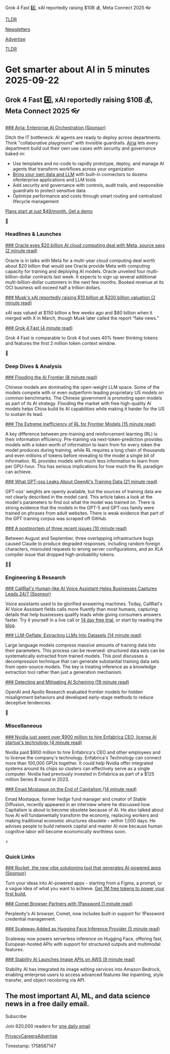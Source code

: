 Grok 4 Fast 4️⃣, xAI reportedly raising $10B 💰, Meta Connect 2025 👓

[TLDR](/)

[Newsletters](/newsletters)

[Advertise](https://advertise.tldr.tech/)

[TLDR](/)

# Get smarter about AI in 5 minutes 2025-09-22

## Grok 4 Fast 4️⃣, xAI reportedly raising $10B 💰, Meta Connect 2025 👓

### 

[### Airia: Enterprise AI Orchestration (Sponsor)](https://airia.com/request-demo/?utm_source=tldr&amp;utm_medium=newsletter&amp;utm_id=ai_q2)

Ditch the IT bottleneck: AI agents are ready to deploy across departments. Think "collaborative playground" with invisible guardrails. [Airia](https://airia.com/request-demo/?utm_source=tldr&utm_medium=newsletter&utm_id=ai_q2) lets every department build out their own use cases with security and governance baked-in:

* Use templates and no-code to rapidly prototype, deploy, and manage AI agents that transform workflows across your organization
* [Bring your own data and LLM](https://airia.com/request-demo/?utm_source=tldr&utm_medium=newsletter&utm_id=ai_q2) with built-in connectors to dozens ofenterprise applications and LLM tools
* Add security and governance with controls, audit trails, and responsible guardrails to protect sensitive data
* Optimize performance and costs through smart routing and centralized lifecycle management

[Plans start at just $49/month. Get a demo](https://airia.com/request-demo/?utm_source=tldr&utm_medium=newsletter&utm_id=ai_q2)

🚀

### Headlines & Launches

[### Oracle eyes $20 billion AI cloud computing deal with Meta, source says (2 minute read)](https://www.reuters.com/business/oracle-talks-with-meta-20-billion-ai-cloud-computing-deal-bloomberg-reports-2025-09-19/?utm_source=tldrai)

Oracle is in talks with Meta for a multi-year cloud computing deal worth about $20 billion that would see Oracle provide Meta with computing capacity for training and deploying AI models. Oracle unveiled four multi-billion-dollar contracts last week. It expects to sign up several additional multi-billion-dollar customers in the next few months. Booked revenue at its OCI business will exceed half a trillion dollars.

[### Musk's xAI reportedly raising $10 billion at $200 billion valuation (2 minute read)](https://www.cnbc.com/2025/09/19/musks-xai-10-billion-at-200-billion-valuation.html?utm_source=tldrai)

xAI was valued at $150 billion a few weeks ago and $80 billion when it merged with X in March, though Musk later called the report “fake news.”

[### Grok 4 Fast (4 minute read)](https://x.ai/news/grok-4-fast?utm_source=tldrai)

Grok 4 Fast is comparable to Grok 4 but uses 40% fewer thinking tokens and features the first 2 million token context window.

🧠

### Deep Dives & Analysis

[### Flooding the AI Frontier (8 minute read)](https://bturtel.substack.com/p/flooding-the-ai-frontier?utm_source=tldrai)

Chinese models are dominating the open-weight LLM space. Some of the models compete with or even outperform leading proprietary US models on common benchmarks. The Chinese government is promoting open models as part of its AI strategy. Flooding the market with free high-quality AI models helps China build its AI capabilities while making it harder for the US to sustain its lead.

[### The Extreme Inefficiency of RL for Frontier Models (15 minute read)](https://www.tobyord.com/writing/inefficiency-of-reinforcement-learning?utm_source=tldrai)

A key difference between pre-training and reinforcement learning (RL) is their information efficiency. Pre-training via next-token-prediction provides models with a token worth of information to learn from for every token the model produces during training, while RL requires a long chain of thousands and even millions of tokens before revealing to the model a single bit of information. RL provides models with much less information to learn from per GPU-hour. This has serious implications for how much the RL paradigm can achieve.

[### What GPT-oss Leaks About OpenAI's Training Data (21 minute read)](https://fi-le.net/oss/?utm_source=tldrai)

GPT-oss' weights are openly available, but the sources of training data are not clearly described in the model card. This article takes a look at the model's parameters to find out what the model was trained on. There is strong evidence that the models in the GPT-5 and GPT-oss family were trained on phrases from adult websites. There is weak evidence that part of the GPT training corpus was scraped off GitHub.

[### A postmortem of three recent issues (10 minute read)](https://www.anthropic.com/engineering/a-postmortem-of-three-recent-issues?utm_source=tldrai)

Between August and September, three overlapping infrastructure bugs caused Claude to produce degraded responses, including random foreign characters, misrouted requests to wrong server configurations, and an XLA compiler issue that dropped high-probability tokens.

👨‍💻

### Engineering & Research

[### CallRail's Human-like AI Voice Assistant Helps Businesses Captures Leads 24/7 (Sponsor)](https://www.callrail.com/voice-assist-in-action?utm_campaign=tldr_ai_september_2025&amp;utm_medium=thirdparty_advertising&amp;utm_source=tldr_ai&amp;utm_content=september_22_2025_newsletter)

Voice assistants used to be glorified answering machines. Today, CallRail's AI Voice Assistant fields calls more fluently than most humans, capturing details that help businesses qualify leads while giving consumers answers faster. Try it yourself in a live call or [14 day free trial](https://www.callrail.com/voice-assist-in-action?utm_campaign=tldr_ai_september_2025&utm_medium=thirdparty_advertising&utm_source=tldr_ai&utm_content=september_22_2025_newsletter), or start by reading the [blog](https://www.callrail.com/voice-assist-in-action?utm_campaign=tldr_ai_september_2025&utm_medium=thirdparty_advertising&utm_source=tldr_ai&utm_content=september_22_2025_newsletter).

[### LLM-Deflate: Extracting LLMs Into Datasets (14 minute read)](https://www.scalarlm.com/blog/llm-deflate-extracting-llms-into-datasets/?utm_source=tldrai)

Large language models compress massive amounts of training data into their parameters. This process can be reversed: structured data sets can be systematically extracted from trained models. This post discusses a decompression technique that can generate substantial training data sets from open-source models. The key is treating inference as a knowledge extraction tool rather than just a generation mechanism.

[### Detecting and Mitigating AI Scheming (19 minute read)](https://www.antischeming.ai/?utm_source=tldrai)

OpenAI and Apollo Research evaluated frontier models for hidden misalignment behaviors and developed early-stage methods to reduce deceptive tendencies.

🎁

### Miscellaneous

[### Nvidia just spent over $900 million to hire Enfabrica CEO, license AI startup's technology (4 minute read)](https://www.cnbc.com/2025/09/18/nvidia-spent-over-900-million-on-enfabrica-ceo-ai-startup-technology.html?utm_source=tldrai)

Nvidia paid $900 million to hire Enfabrica's CEO and other employees and to license the company's technology. Enfabrica's Technology can connect more than 100,000 GPUs together. It could help Nvidia offer integrated systems around its chips so clusters can effectively serve as a single computer. Nvidia had previously invested in Enfabrica as part of a $125 million Series B round in 2023.

[### Emad Mostaque on the End of Capitalism (14 minute read)](https://danielmiessler.com/blog/emad-mostaque-on-the-end-of-capitalism?utm_source=tldrai)

Emad Mostaque, former hedge fund manager and creator of Stable Diffusion, recently appeared in an interview where he discussed how Capitalism is about to become obsolete because of AI. He also talked about how AI will fundamentally transform the economy, replacing workers and making traditional economic structures obsolete - within 1,000 days. He advises people to build network capital and master AI now because human cognitive labor will become economically worthless soon.

⚡️

### Quick Links

[### Rocket, the new vibe solutioning tool that generates AI-powered apps (Sponsor)](https://www.rocket.new/?utm_source=newsletter&amp;utm_medium=TLDRAI&amp;utm_campaign=22ndSept)

Turn your ideas into AI-powered apps - starting from a Figma, a prompt, or a vague idea of what you want to achieve. [Get 1M free tokens to power your first build.](https://www.rocket.new/?utm_source=newsletter&utm_medium=TLDRAI&utm_campaign=22ndSept)

[### Comet Browser Partners with 1Password (1 minute read)](https://www.perplexity.ai/hub/blog/secure-credentials-on-comet-with-1password?utm_source=tldrai)

Perplexity's AI browser, Comet, now includes built-in support for 1Password credential management.

[### Scaleway Added as Hugging Face Inference Provider (5 minute read)](https://huggingface.co/blog/inference-providers-scaleway?utm_source=tldrai)

Scaleway now powers serverless inference on Hugging Face, offering fast, European-hosted APIs with support for structured outputs and multimodal features.

[### Stability AI Launches Image APIs on AWS (9 minute read)](https://stability.ai/news/stability-ai-brings-image-services-to-amazon-bedrock-delivering-professional-creative-control-with-enterprise-grade-infrastructure?utm_source=tldrai)

Stability AI has integrated its image editing services into Amazon Bedrock, enabling enterprise users to access advanced features like inpainting, style transfer, and object recoloring via API.

## The most important AI, ML, and data science news in a free daily email.

Subscribe

Join 620,000 readers for [one daily email](/api/latest/ai)

[Privacy](/privacy)[Careers](https://jobs.ashbyhq.com/tldr.tech)[Advertise](/ai/advertise)

Timestamp: 1758587147